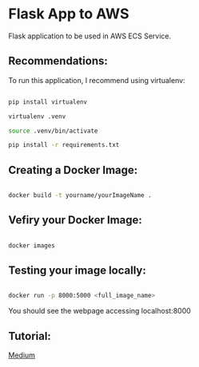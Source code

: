 # Flask App to AWS

Flask application to be used in AWS ECS Service.

## Recommendations:

To run this application, I recommend using virtualenv:

```bash

pip install virtualenv

virtualenv .venv

source .venv/bin/activate

pip install -r requirements.txt

```

## Creating a Docker Image:

```bash

docker build -t yourname/yourImageName .

```

## Vefiry your Docker Image:

```bash

docker images

```

## Testing your image locally:

```bash

docker run -p 8000:5000 <full_image_name>

```

You should see the webpage accessing localhost:8000

## Tutorial:

[Medium](https://medium.com/@murillomamud/deploy-flask-app-to-aws-ecs-service-80d96ee14254)